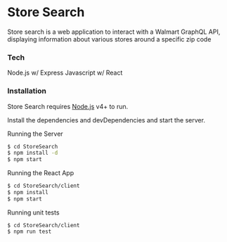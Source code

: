 # Store Search

Store search is a web application to interact with a Walmart GraphQL API, displaying information about various stores around a specific zip code

### Tech
Node.js w/ Express
Javascript w/ React

### Installation

Store Search requires [Node.js](https://nodejs.org/) v4+ to run.

Install the dependencies and devDependencies and start the server.

Running the Server
```sh
$ cd StoreSearch
$ npm install -d
$ npm start
```

Running the React App
```sh
$ cd StoreSearch/client
$ npm install
$ npm start
```

Running unit tests
```
$ cd StoreSearch/client
$ npm run test
```
